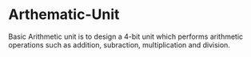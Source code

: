 # Arthematic-Unit
Basic Arithmetic unit is to design  a 4-bit unit which performs arithmetic operations such as addition, subraction, multiplication and division.
